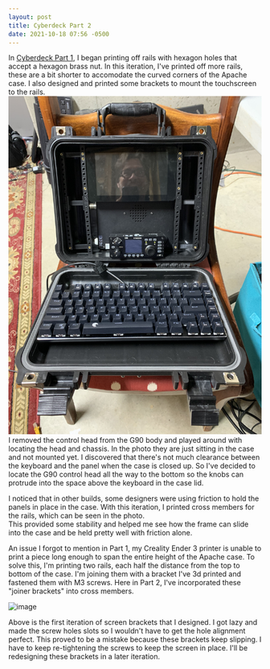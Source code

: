 ```yaml
---
layout: post
title: Cyberdeck Part 2
date: 2021-10-18 07:56 -0500
---
```

In [Cyberdeck Part 1](/cyberdeck-part-1), I began printing off rails with hexagon holes that accept a hexagon brass nut. In this iteration, I've printed off more rails, 
these are a bit shorter to accomodate the curved corners of the Apache case. I also designed and printed some brackets to mount the touchscreen to the rails. 
![image](/assets/images/IMG-0671.jpg)
I removed the control head from the G90 body and played around with locating the head and chassis. In the photo they are just sitting in the case and not mounted yet.
I discovered that there's not much clearance between the keyboard and the panel when the case is closed up. 
So I've decided to locate the G90 control head all the way to the bottom so the knobs can protrude into the space above the keyboard in the case lid. 

I noticed that in other builds, some designers were using friction to hold the panels in place in the case. With this iteration, 
I printed cross members for the rails, which can be seen in the photo.  
This provided some stability and helped me see how the frame can slide into the case and be held pretty well with friction alone.

An issue I forgot to mention in Part 1, my Creality Ender 3 printer is unable to print a piece long enough to span the entire height of the Apache case. To solve this, I'm printing two rails, each half the distance from the top to bottom of the case. I'm joining them with a bracket I've 3d printed and fastened them with M3 screws.  Here in Part 2, I've incorporated these "joiner brackets" into cross members. 

![image](/assets/images/IMG-0721.jpg)

Above is the first iteration of screen brackets that I designed. I got lazy and made the screw holes slots so I wouldn't have to get the hole alignment perfect. This proved to be a mistake
because these brackets keep slipping. I have to keep re-tightening the screws to keep the screen in place. I'll be redesigning these brackets in a later iteration. 


